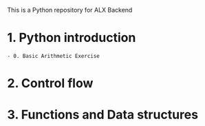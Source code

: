 This is a Python repository for ALX Backend

# 1. Python introduction
    - 0. Basic Arithmetic Exercise

# 2. Control flow

# 3. Functions and Data structures
